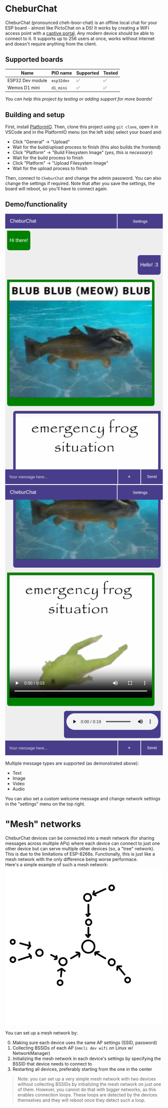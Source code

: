 # CheburChat
CheburChat (pronounced cheh-boor-chat) is an offline local chat for your ESP board - almost like PictoChat on a DS! It works by creating a WiFi access point with a [captive portal](https://en.wikipedia.org/wiki/Captive_portal). Any modern device should be able to connect to it. It supports up to 256 users at once, works without internet and doesn't require anything from the client.

## Supported boards
|Name|PIO name|Supported|Tested|
|-|-|-|-|
|ESP32 Dev module|`esp32dev`|✅|✅|
|Wemos D1 mini|`d1_mini`|✅|✅|

*You can help this project by testing or adding support for more boards!*

## Building and setup
First, install [PlatformIO](https://platformio.org/). Then, clone this project using `git clone`, open it in VSCode and in the PlatformIO menu (on the left side) select your board and:

- Click "General" -> "Upload"
- Wait for the build/upload process to finish (this also builds the frontend)
- Click "Platform" -> "Build Filesystem Image" (*yes, this is necessary*)
- Wait for the build process to finish
- Click "Platform" -> "Upload Filesystem Image"
- Wait for the upload process to finish

Then, connect to `CheburChat` and change the admin password. You can also change the settings if required. Note that after you save the settings, the board will reboot, so you'll have to connect again.

## Demo/functionality
![](images/2025-03-21-09-40-35.png)
![](images/2025-03-21-09-40-38.png)

Multiple message types are supported (as demonstrated above):
- Text
- Image
- Video
- Audio

You can also set a custom welcome message and change network settings in the "settings" menu on the top right.

# "Mesh" networks
CheburChat devices can be connected into a mesh network (for sharing messages across multiple APs) where each device can connect to just one other device but can serve multiple other devices (so, a "tree" network). This is due to the limitations of ESP-8266s. Functionally, this is just like a mesh network with the only difference being worse performace.\
Here's a simple example of such a mesh network:
![](images/2025-03-26-19-03-32.png)

You can set up a mesh network by:

0. Making sure each device uses the same AP settings (SSID, password)
1. Collecting BSSIDs of each AP (`nmcli dev wifi` on Linux w/ NetworkManager)
2. Initializing the mesh network in each device's settings by specifying the BSSID that device needs to connect to
3. Restarting all devices, preferably starting from the one in the center

> Note: you can set up a very simple mesh network with two devices without collecting BSSIDs by initializing the mesh network on just one of them. However, you cannot do that with bigger networks, as this enables connection loops. These loops are detected by the devices themselves and they will reboot once they detect such a loop.